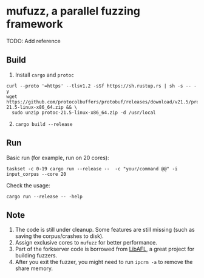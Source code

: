 # mufuzz, a parallel fuzzing framework

TODO: Add reference

## Build
1. Install `cargo` and `protoc`
```
curl --proto '=https' --tlsv1.2 -sSf https://sh.rustup.rs | sh -s -- -y
wget https://github.com/protocolbuffers/protobuf/releases/download/v21.5/protoc-21.5-linux-x86_64.zip && \
  sudo unzip protoc-21.5-linux-x86_64.zip -d /usr/local
```
2. `cargo build --release`


## Run
Basic run (for example, run on 20 cores):
```
taskset -c 0-19 cargo run --release --  -c "your/command @@" -i input_corpus --core 20
```

Check the usage:
```
cargo run --release -- -help
```

## Note
1. The code is still under cleanup. Some features are still missing (such as saving the corpus/crashes to disk).
2. Assign exclusive cores to `mufuzz` for better performance.
3. Part of the forkserver code is borrowed from [LibAFL](https://github.com/AFLplusplus/LibAFL), a great project for building fuzzers.
4. After you exit the fuzzer, you might need to run `ipcrm -a` to remove the share memory.
